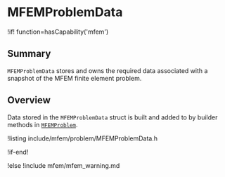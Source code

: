 # MFEMProblemData

!if! function=hasCapability('mfem')

## Summary

`MFEMProblemData` stores and owns the required data associated with a snapshot of the MFEM finite element problem.

## Overview

Data stored in the `MFEMProblemData` struct is built and added to by builder methods in
[`MFEMProblem`](problem/MFEMProblem.md).

!listing include/mfem/problem/MFEMProblemData.h

!if-end!

!else
!include mfem/mfem_warning.md
